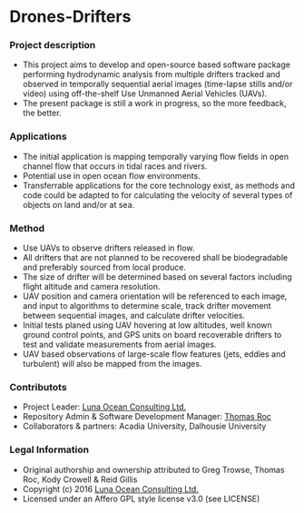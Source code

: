 # Drones-Drifters

### Project description ###
* This project aims to develop and open-source based software package performing
  hydrodynamic analysis from multiple drifters tracked and observed in temporally
  sequential aerial images (time-lapse stills and/or video) using off-the-shelf
  Use Unmanned Aerial Vehicles (UAVs).
* The present package is still a work in progress, so the more feedback,
  the better.

### Applications ###
* The initial application is mapping temporally varying flow fields in open channel
  flow that occurs in tidal races and rivers.
* Potential use in open ocean flow environments.
* Transferrable applications for the core technology exist, as methods and code could be
  adapted to for calculating the velocity of several types of objects on land and/or at sea.

### Method ###
* Use UAVs to observe drifters released in flow.
* All drifters that are not planned to be recovered shall be biodegradable and preferably
  sourced from local produce.
* The size of drifter will be determined based on several factors including flight
  altitude and camera resolution.
* UAV position and camera orientation will be referenced to each image, and input to
  algorithms to determine scale, track drifter movement between sequential images, and
  calculate drifter velocities.
* Initial tests planed using UAV hovering at low altitudes, well known ground control
  points, and GPS units on board recoverable drifters to test and validate measurements
  from aerial images. 
* UAV based observations of large-scale flow features (jets, eddies and turbulent) will
  also be mapped from the images.

### Contributots ###
* Project Leader: [Luna Ocean Consulting Ltd.](http://lunaocean.ca/)
* Repository Admin & Software Development Manager: [Thomas Roc](http://electricbrain.fr)
* Collaborators & partners: Acadia University, Dalhousie University 

### Legal Information ###
* Original authorship and ownership attributed to Greg Trowse, Thomas Roc, Kody Crowell &
  Reid Gillis
* Copyright (c) 2016 [Luna Ocean Consulting Ltd.](http://lunaocean.ca/)
* Licensed under an Affero GPL style license v3.0 (see LICENSE)


